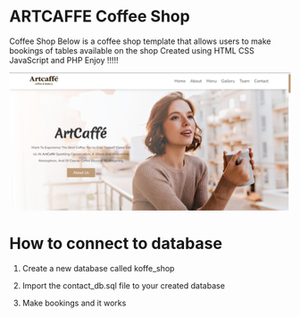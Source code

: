 # ARTCAFFE Coffee Shop


Coffee Shop Below is a coffee shop template that allows users to make bookings of tables available on the shop   Created using HTML CSS JavaScript and PHP Enjoy !!!!!

![alt text](https://github.com/brianondemand/coffee-shop/blob/main/artcaffe/images/Main.png)


# How to connect to database

1. Create a new database called koffe_shop

2. Import the contact_db.sql file to your created database 

3. Make bookings and it works
